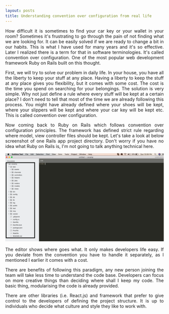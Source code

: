 ```yaml
---
layout: posts
title: Understanding convention over configuration from real life
---
```

<div style="text-align: justify">
How difficult it is sometimes to find your car key or your wallet in your room? Sometimes it's frustrating to go through the pain of not finding what we are looking for. It can be easily solved if we are ready to change a bit in our habits. This is what I have used for many years and it's so effective. Later I realized there is a term for that in software terminologies. It's called convention over configuration. One of the most popular web development framework Ruby on Rails built on this thought.  

First, we will try to solve our problem in daily life. In your house, you have all the liberty to keep your stuff at any place. Having a liberty to keep the stuff at any place gives you flexibility, but it comes with some cost. The cost is the time you spend on searching for your belongings. The solution is very simple. Why not just define a rule where every stuff will be kept at a certain place? I don't need to tell that most of the time we are already following this process. You might have already defined where your shoes will be kept, where your slippers will be kept and where your car key will be kept etc. This is called convention over configuration.  

Now coming back to Ruby on Rails which follows convention over configuration principles. The framework has defined strict rule regarding where model, view controller files should be kept. Let's take a look at below screenshot of one Rails app project directory. Don't worry if you have no idea what Ruby on Rails is, I'm not going to talk anything technical here.  
</div>

![rails](/assets/images/Rails_Conventions_Over_Configuration.png)  

<div style="text-align: justify">
The editor shows where goes what. It only makes developers life easy. If you deviate from the convention you have to handle it separately, as I mentioned I earlier it comes with a cost.  

There are benefits of following this paradigm, any new person joining the team will take less time to understand the code base. Developers can focus on more creative things than deciding where shall I keep my code. The basic thing, modularising the code is already provided.  

There are other libraries (i.e. React.js) and framework that prefer to give control to the developers of defining the project structure. It is up to individuals who decide what culture and style they like to work with.
</div>